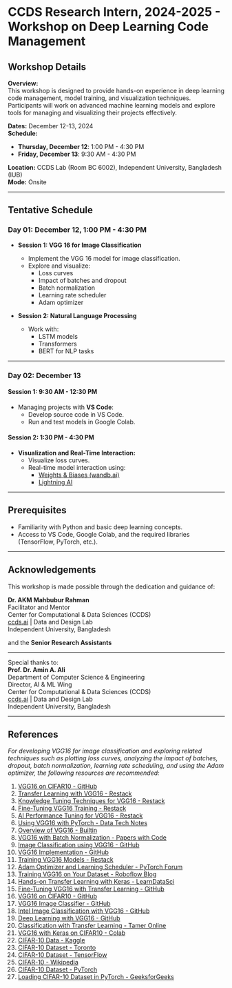 # CCDS Research Intern, 2024-2025 - Workshop on Deep Learning Code Management

## Workshop Details

**Overview:**  
This workshop is designed to provide hands-on experience in deep learning code management, model training, and visualization techniques. Participants will work on advanced machine learning models and explore tools for managing and visualizing their projects effectively.

**Dates:** December 12-13, 2024  
**Schedule:**  
- **Thursday, December 12**: 1:00 PM - 4:30 PM  
- **Friday, December 13**: 9:30 AM - 4:30 PM  

**Location:** CCDS Lab (Room BC 6002), Independent University, Bangladesh (IUB)  
**Mode:** Onsite  



---

## Tentative Schedule

### **Day 01: December 12, 1:00 PM - 4:30 PM**
- **Session 1: VGG 16 for Image Classification**
  - Implement the VGG 16 model for image classification.
  - Explore and visualize:
    - Loss curves
    - Impact of batches and dropout
    - Batch normalization
    - Learning rate scheduler
    - Adam optimizer

- **Session 2: Natural Language Processing**
  - Work with:
    - LSTM models
    - Transformers
    - BERT for NLP tasks

---

### **Day 02: December 13**
#### **Session 1: 9:30 AM - 12:30 PM**
- Managing projects with **VS Code**:
  - Develop source code in VS Code.
  - Run and test models in Google Colab.

#### **Session 2: 1:30 PM - 4:30 PM**
- **Visualization and Real-Time Interaction:**
  - Visualize loss curves.
  - Real-time model interaction using:
    - [Weights & Biases (wandb.ai)](https://wandb.ai)
    - [Lightning AI](https://lightning.ai)

---

## Prerequisites
- Familiarity with Python and basic deep learning concepts.
- Access to VS Code, Google Colab, and the required libraries (TensorFlow, PyTorch, etc.).

---
## Acknowledgements

This workshop is made possible through the dedication and guidance of:

**Dr. AKM Mahbubur Rahman**  
  Facilitator and Mentor  
  Center for Computational & Data Sciences (CCDS)  
  [ccds.ai](https://ccds.ai) | Data and Design Lab  
  Independent University, Bangladesh  

  and the **Senior Research Assistants**  

---

Special thanks to:  
**Prof. Dr. Amin A. Ali**  
Department of Computer Science & Engineering  
Director, AI & ML Wing  
Center for Computational & Data Sciences (CCDS)  
[ccds.ai](https://ccds.ai) | Data and Design Lab  
Independent University, Bangladesh  



---

## References

*For developing VGG16 for image classification and exploring related techniques such as plotting loss curves, analyzing the impact of batches, dropout, batch normalization, learning rate scheduling, and using the Adam optimizer, the following resources are recommended:*

1. [VGG16 on CIFAR10 - GitHub](https://github.com/aknakshay/VGG16---CIFAR10/blob/master/VGG16.ipynb)  
2. [Transfer Learning with VGG16 - Restack](https://www.restack.io/p/vgg16-pytorch-answer-transfer-learning-cat-ai)  
3. [Knowledge Tuning Techniques for VGG16 - Restack](https://www.restack.io/p/vgg16-knowledge-tuning-techniques-cat-ai)  
4. [Fine-Tuning VGG16 Training - Restack](https://www.restack.io/p/fine-tuning-answer-vgg16-training-cat-ai)  
5. [AI Performance Tuning for VGG16 - Restack](https://www.restack.io/p/ai-performance-tuning-answer-vgg16-tuning-cat-ai)  
6. [Using VGG16 with PyTorch - Data Tech Notes](https://www.datatechnotes.com/2024/10/how-to-use-vgg-model-with-pytorch.html)  
7. [Overview of VGG16 - Builtin](https://builtin.com/machine-learning/vgg16)  
8. [VGG16 with Batch Normalization - Papers with Code](https://paperswithcode.com/model/vgg?variant=vgg-16-with-batch-normalization)  
9. [Image Classification using VGG16 - GitHub](https://github.com/Adithia88/Image-Classification-using-VGG16)  
10. [VGG16 Implementation - GitHub](https://github.com/trzy/VGG16)  
11. [Training VGG16 Models - Restack](https://www.restack.io/p/neural-networks-answer-training-vgg16-models-cat-ai)  
12. [Adam Optimizer and Learning Scheduler - PyTorch Forum](https://discuss.pytorch.org/t/with-adam-optimizer-is-it-necessary-to-use-a-learning-scheduler/66477)  
13. [Training VGG16 on Your Dataset - Roboflow Blog](https://blog.roboflow.com/how-to-train-a-vgg-16-image-classification-model-on-your-own-dataset/)  
14. [Hands-on Transfer Learning with Keras - LearnDataSci](https://www.learndatasci.com/tutorials/hands-on-transfer-learning-keras/)  
15. [Fine-Tuning VGG16 with Transfer Learning - GitHub](https://github.com/AbdulrahmanElshafie/Fine-Tuning-VGG16---Image-Classification-with-Transfer-Learning-and-Fine-Tuning)  
16. [VGG16 on CIFAR10 - GitHub](https://github.com/aknakshay/VGG16---CIFAR10)  
17. [VGG16 Image Classifier - GitHub](https://github.com/artificialcoder02/Vgg16_Image_Classifier)  
18. [Intel Image Classification with VGG16 - GitHub](https://github.com/nisarbalti4/Intel-Image-Classification-with-VGG16---Transfer-Learning-and-Fine-Tuning)  
19. [Deep Learning with VGG16 - GitHub](https://github.com/KhushiBhadange/Deep-Learning-Image-Recognition-with-VGG16)  
20. [Classification with Transfer Learning - Tamer Online](https://tameronline.github.io/Classification-with-Transfer-Learning/)  
21. [VGG16 with Keras on CIFAR10 - Colab](https://colab.research.google.com/github/pravinkr/vgg16-cifar10-with-keras/blob/master/cifar_10_with_VGG16_keras.ipynb)  
22. [CIFAR-10 Data - Kaggle](https://www.kaggle.com/competitions/cifar-10/data)  
23. [CIFAR-10 Dataset - Toronto](https://www.cs.toronto.edu/~kriz/cifar.html)  
24. [CIFAR-10 Dataset - TensorFlow](https://www.tensorflow.org/datasets/catalog/cifar10)  
25. [CIFAR-10 - Wikipedia](https://en.wikipedia.org/wiki/CIFAR-10)  
26. [CIFAR-10 Dataset - PyTorch](https://pytorch.org/vision/0.19/generated/torchvision.datasets.CIFAR10.html)  
27. [Loading CIFAR-10 Dataset in PyTorch - GeeksforGeeks](https://www.geeksforgeeks.org/how-to-load-cifar10-dataset-in-pytorch/)  
